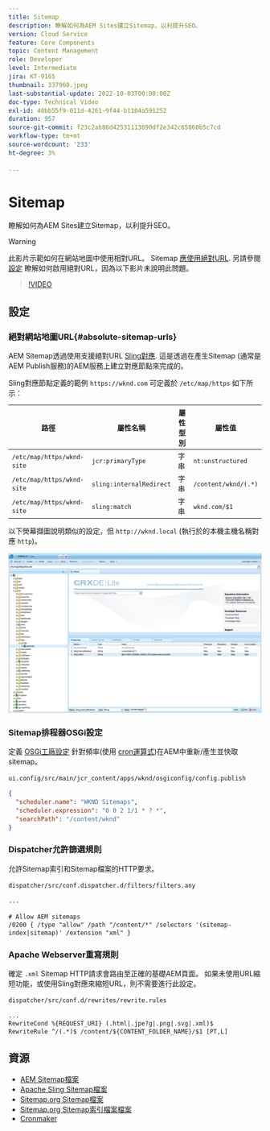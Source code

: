 ```yaml
---
title: Sitemap
description: 瞭解如何為AEM Sites建立Sitemap，以利提升SEO。
version: Cloud Service
feature: Core Components
topic: Content Management
role: Developer
level: Intermediate
jira: KT-9165
thumbnail: 337960.jpeg
last-substantial-update: 2022-10-03T00:00:00Z
doc-type: Technical Video
exl-id: 40bb55f9-011d-4261-9f44-b1104a591252
duration: 957
source-git-commit: f23c2ab86d42531113690df2e342c65060b5c7cd
workflow-type: tm+mt
source-wordcount: '233'
ht-degree: 3%

---
```


# Sitemap

瞭解如何為AEM Sites建立Sitemap，以利提升SEO。

>[!WARNING]
>
>此影片示範如何在網站地圖中使用相對URL。 Sitemap [應使用絕對URL](https://sitemaps.org/protocol.html). 另請參閱 [設定](#absolute-sitemap-urls) 瞭解如何啟用絕對URL，因為以下影片未說明此問題。

>[!VIDEO](https://video.tv.adobe.com/v/337960?quality=12&learn=on)

## 設定

### 絕對網站地圖URL{#absolute-sitemap-urls}

AEM Sitemap透過使用支援絕對URL [Sling對應](https://sling.apache.org/documentation/the-sling-engine/mappings-for-resource-resolution.html). 這是透過在產生Sitemap (通常是AEM Publish服務)的AEM服務上建立對應節點來完成的。

Sling對應節點定義的範例 `https://wknd.com` 可定義於 `/etc/map/https` 如下所示：

| 路徑 | 屬性名稱 | 屬性型別 | 屬性值 |
|------|----------|---------------|-------|
| `/etc/map/https/wknd-site` | `jcr:primaryType` | 字串 | `nt:unstructured` |
| `/etc/map/https/wknd-site` | `sling:internalRedirect` | 字串 | `/content/wknd/(.*)` |
| `/etc/map/https/wknd-site` | `sling:match` | 字串 | `wknd.com/$1` |

以下熒幕擷圖說明類似的設定，但 `http://wknd.local` (執行於的本機主機名稱對應 `http`)。

![網站地圖絕對URL設定](../assets/sitemaps/sitemaps-absolute-urls.jpg)


### Sitemap排程器OSGi設定

定義 [OSGi工廠設定](http://localhost:4502/system/console/configMgr/org.apache.sling.sitemap.impl.SitemapScheduler) 針對頻率(使用 [cron運算式](http://www.cronmaker.com/))在AEM中重新/產生並快取sitemap。

`ui.config/src/main/jcr_content/apps/wknd/osgiconfig/config.publish`

```json
{
  "scheduler.name": "WKND Sitemaps",
  "scheduler.expression": "0 0 2 1/1 * ? *",
  "searchPath": "/content/wknd"
}
```

### Dispatcher允許篩選規則

允許Sitemap索引和Sitemap檔案的HTTP要求。

`dispatcher/src/conf.dispatcher.d/filters/filters.any`

```
...

# Allow AEM sitemaps
/0200 { /type "allow" /path "/content/*" /selectors '(sitemap-index|sitemap)' /extension "xml" }
```

### Apache Webserver重寫規則

確定 `.xml` Sitemap HTTP請求會路由至正確的基礎AEM頁面。 如果未使用URL縮短功能，或使用Sling對應來縮短URL，則不需要進行此設定。

`dispatcher/src/conf.d/rewrites/rewrite.rules`

```
...
RewriteCond %{REQUEST_URI} (.html|.jpe?g|.png|.svg|.xml)$
RewriteRule ^/(.*)$ /content/${CONTENT_FOLDER_NAME}/$1 [PT,L]
```

## 資源

+ [AEM Sitemap檔案](https://experienceleague.adobe.com/docs/experience-manager-cloud-service/content/overview/seo-and-url-management.html?lang=en)
+ [Apache Sling Sitemap檔案](https://github.com/apache/sling-org-apache-sling-sitemap#readme)
+ [Sitemap.org Sitemap檔案](https://www.sitemaps.org/protocol.html)
+ [Sitemap.org Sitemap索引檔案檔案](https://www.sitemaps.org/protocol.html#index)
+ [Cronmaker](http://www.cronmaker.com/)